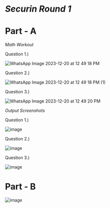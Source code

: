 # *Securin Round 1*

# Part - A

*Math Workout*

Question 1.)

![WhatsApp Image 2023-12-20 at 12 49 18 PM](https://github.com/Samuel-2552/Securin/assets/104893913/f01f447a-ecaf-49b3-9a2b-a285f672a927)

Question 2.)

![WhatsApp Image 2023-12-20 at 12 49 18 PM (1)](https://github.com/Samuel-2552/Securin/assets/104893913/3378d520-a5c1-44e6-9b72-81ab810c3620)

Question 3.)

![WhatsApp Image 2023-12-20 at 12 49 20 PM](https://github.com/Samuel-2552/Securin/assets/104893913/904fdf79-1980-4613-9130-5beac691cdcd)

*Output Screenshots*

Question 1.)

![image](https://github.com/Samuel-2552/Securin/assets/104893913/afa7769c-70d1-490f-8d66-8fff1ef9389f)

Question 2.)

![image](https://github.com/Samuel-2552/Securin/assets/104893913/6d846719-0ece-4d8d-b33f-f2366d9d3fce)

Question 3.)

![image](https://github.com/Samuel-2552/Securin/assets/104893913/e8aac67d-e69b-4264-a0c9-d779ff6ff5c8)

# Part - B

![image](https://github.com/Samuel-2552/Securin/assets/104893913/56ea72e0-343b-44b1-87f4-103d8cc7cfa2)
